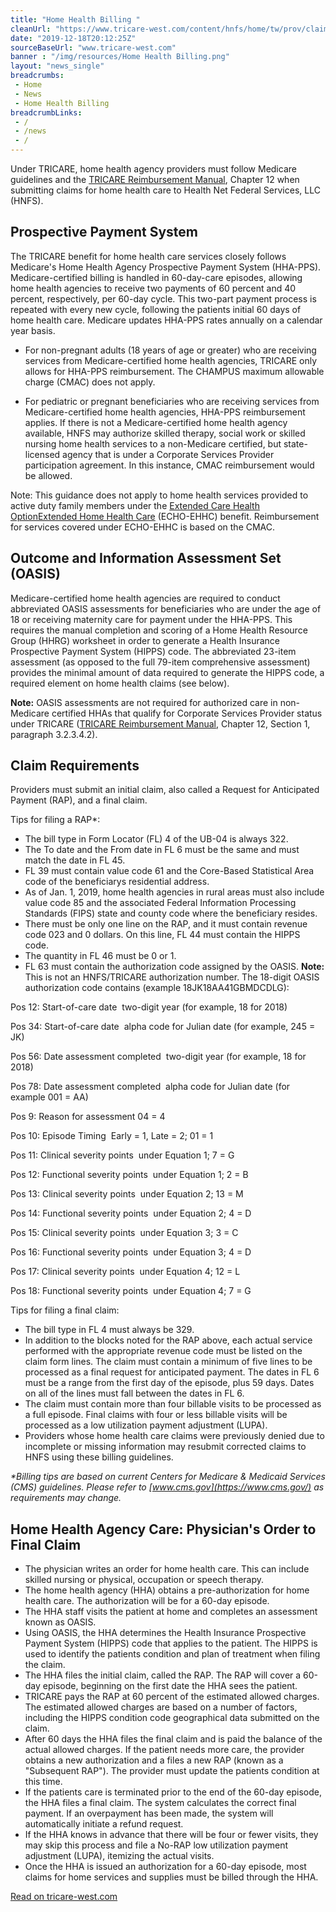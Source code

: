 ```yaml
--- 
title: "Home Health Billing "
cleanUrl: "https://www.tricare-west.com/content/hnfs/home/tw/prov/claims/billing_tips/hh.html"
date: "2019-12-18T20:12:25Z"
sourceBaseUrl: "www.tricare-west.com"
banner : "/img/resources/Home Health Billing.png"
layout: "news_single"
breadcrumbs:
 - Home
 - News
 - Home Health Billing
breadcrumbLinks:
 - / 
 - /news
 - / 
---
```

Under TRICARE, home health agency providers must follow Medicare guidelines and the [TRICARE Reimbursement Manual](https://manuals.health.mil/pages/DisplayManual.aspx?SeriesId=TR15), Chapter 12 when submitting claims for home health care to Health Net Federal Services, LLC (HNFS).

Prospective Payment System
--------------------------

The TRICARE benefit for home health care services closely follows Medicare's Home Health Agency Prospective Payment System (HHA-PPS). Medicare-certified billing is handled in 60-day-care episodes, allowing home health agencies to receive two payments of 60 percent and 40 percent, respectively, per 60-day cycle. This two-part payment process is repeated with every new cycle, following the patients initial 60 days of home health care. Medicare updates HHA-PPS rates annually on a calendar year basis. 

*   For non-pregnant adults (18 years of age or greater) who are receiving services from Medicare-certified home health agencies, TRICARE only allows for HHA-PPS reimbursement. The CHAMPUS maximum allowable charge (CMAC) does not apply.   
    
*   For pediatric or pregnant beneficiaries who are receiving services from Medicare-certified home health agencies, HHA-PPS reimbursement applies. If there is not a Medicare-certified home health agency available, HNFS may authorize skilled therapy, social work or skilled nursing home health services to a non-Medicare certified, but state-licensed agency that is under a Corporate Services Provider participation agreement. In this instance, CMAC reimbursement would be allowed.

Note: This guidance does not apply to home health services provided to active duty family members under the [Extended Care Health OptionExtended Home Health Care](chrome-extension://dianpiglekpdijgpgeboghccnmikajap/content/hnfs/home/tw/prov/res/prov_wellness/care/echo.html) (ECHO-EHHC) benefit. Reimbursement for services covered under ECHO-EHHC is based on the CMAC.

Outcome and Information Assessment Set (OASIS)
----------------------------------------------

Medicare-certified home health agencies are required to conduct abbreviated OASIS assessments for beneficiaries who are under the age of 18 or receiving maternity care for payment under the HHA-PPS. This requires the manual completion and scoring of a Home Health Resource Group (HHRG) worksheet in order to generate a Health Insurance Prospective Payment System (HIPPS) code. The abbreviated 23-item assessment (as opposed to the full 79-item comprehensive assessment) provides the minimal amount of data required to generate the HIPPS code, a required element on home health claims (see below). 

**Note:** OASIS assessments are not required for authorized care in non-Medicare certified HHAs that qualify for Corporate Services Provider status under TRICARE ([TRICARE Reimbursement Manual](https://manuals.health.mil/pages/DisplayManual.aspx?SeriesId=TR15), Chapter 12, Section 1, paragraph 3.2.3.4.2). 

Claim Requirements
------------------

Providers must submit an initial claim, also called a Request for Anticipated Payment (RAP), and a final claim.

Tips for filing a RAP\*:

*   The bill type in Form Locator (FL) 4 of the UB-04 is always 322.
*   The To date and the From date in FL 6 must be the same and must match the date in FL 45.
*   FL 39 must contain value code 61 and the Core-Based Statistical Area code of the beneficiarys residential address.
*   As of Jan. 1, 2019, home health agencies in rural areas must also include value code 85 and the associated Federal Information Processing Standards (FIPS) state and county code where the beneficiary resides. 
*   There must be only one line on the RAP, and it must contain revenue code 023 and 0 dollars. On this line, FL 44 must contain the HIPPS code.
*   The quantity in FL 46 must be 0 or 1.
*   FL 63 must contain the authorization code assigned by the OASIS. **Note:** This is not an HNFS/TRICARE authorization number. The 18-digit OASIS authorization code contains (example 18JK18AA41GBMDCDLG):

Pos 12: Start-of-care date  two-digit year (for example, 18 for 2018)

Pos 34: Start-of-care date  alpha code for Julian date (for example, 245 = JK)

Pos 56: Date assessment completed  two-digit year (for example, 18 for 2018)

Pos 78: Date assessment completed  alpha code for Julian date (for example 001 = AA)

Pos 9: Reason for assessment 04 = 4

Pos 10: Episode Timing  Early = 1, Late = 2; 01 = 1

Pos 11: Clinical severity points  under Equation 1; 7 = G

Pos 12: Functional severity points  under Equation 1; 2 = B

Pos 13: Clinical severity points  under Equation 2; 13 = M

Pos 14: Functional severity points  under Equation 2; 4 = D

Pos 15: Clinical severity points  under Equation 3; 3 = C

Pos 16: Functional severity points  under Equation 3; 4 = D

Pos 17: Clinical severity points  under Equation 4; 12 = L

Pos 18: Functional severity points  under Equation 4; 7 = G

Tips for filing a final claim:

*   The bill type in FL 4 must always be 329.
*   In addition to the blocks noted for the RAP above, each actual service performed with the appropriate revenue code must be listed on the claim form lines. The claim must contain a minimum of five lines to be processed as a final request for anticipated payment. The dates in FL 6 must be a range from the first day of the episode, plus 59 days. Dates on all of the lines must fall between the dates in FL 6.
*   The claim must contain more than four billable visits to be processed as a full episode. Final claims with four or less billable visits will be processed as a low utilization payment adjustment (LUPA).
*   Providers whose home health care claims were previously denied due to incomplete or missing information may resubmit corrected claims to HNFS using these billing guidelines.

_\*Billing tips are based on current Centers for Medicare & Medicaid Services (CMS) guidelines. Please refer to [www.cms.gov](https://www.cms.gov/) as requirements may change._

Home Health Agency Care: Physician's Order to Final Claim
---------------------------------------------------------

*   The physician writes an order for home health care. This can include skilled nursing or physical, occupation or speech therapy.
*   The home health agency (HHA) obtains a pre-authorization for home health care. The authorization will be for a 60-day episode.
*   The HHA staff visits the patient at home and completes an assessment known as OASIS.
*   Using OASIS, the HHA determines the Health Insurance Prospective Payment System (HIPPS) code that applies to the patient. The HIPPS is used to identify the patients condition and plan of treatment when filing the claim.
*   The HHA files the initial claim, called the RAP. The RAP will cover a 60-day episode, beginning on the first date the HHA sees the patient.
*   TRICARE pays the RAP at 60 percent of the estimated allowed charges. The estimated allowed charges are based on a number of factors, including the HIPPS condition code geographical data submitted on the claim.
*   After 60 days the HHA files the final claim and is paid the balance of the actual allowed charges. If the patient needs more care, the provider obtains a new authorization and a files a new RAP (known as a "Subsequent RAP"). The provider must update the patients condition at this time.
*   If the patients care is terminated prior to the end of the 60-day episode, the HHA files a final claim. The system calculates the correct final payment. If an overpayment has been made, the system will automatically initiate a refund request.
*   If the HHA knows in advance that there will be four or fewer visits, they may skip this process and file a No-RAP low utilization payment adjustment (LUPA), itemizing the actual visits.
*   Once the HHA is issued an authorization for a 60-day episode, most claims for home services and supplies must be billed through the HHA.

  
  
[Read on tricare-west.com](https://www.tricare-west.com/content/hnfs/home/tw/prov/claims/billing_tips/hh.html)
